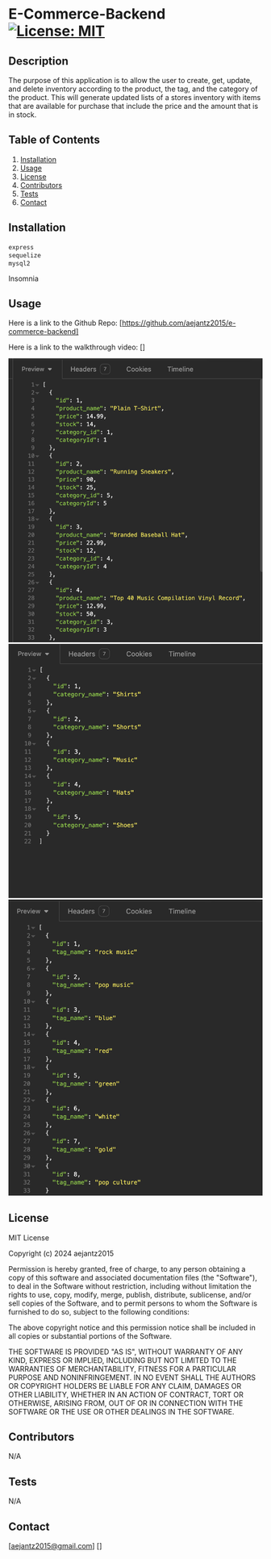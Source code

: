 # E-Commerce-Backend [![License: MIT](https://img.shields.io/badge/License-MIT-yellow.svg)](https://opensource.org/licenses/MIT)

  ## Description
  The purpose of this application is to allow the user to create, get, update, and delete inventory according to the product, the tag, and the category of the product. This will generate updated lists of a stores inventory with items that are available for purchase that include the price and the amount that is in stock.

  ## Table of Contents
  1. [Installation](#installation)
  2. [Usage](#usage)
  3. [License](#license)
  4. [Contributors](#contributors)
  5. [Tests](#tests)
  6. [Contact](#contact)

  ## Installation
    express 
    sequelize
    mysql2
Insomnia
  ## Usage
  Here is a link to the Github Repo: [https://github.com/aejantz2015/e-commerce-backend]

  Here is a link to the walkthrough video: []

  ![Screenshot](./assets/Screenshot.png)
  ![Screenshot](./assets/Screenshot1.png)
  ![Screenshot](./assets/Screenshot2.png)

  ## License
  MIT License

Copyright (c) 2024 aejantz2015

Permission is hereby granted, free of charge, to any person obtaining a copy
of this software and associated documentation files (the "Software"), to deal
in the Software without restriction, including without limitation the rights
to use, copy, modify, merge, publish, distribute, sublicense, and/or sell
copies of the Software, and to permit persons to whom the Software is
furnished to do so, subject to the following conditions:

The above copyright notice and this permission notice shall be included in all
copies or substantial portions of the Software.

THE SOFTWARE IS PROVIDED "AS IS", WITHOUT WARRANTY OF ANY KIND, EXPRESS OR
IMPLIED, INCLUDING BUT NOT LIMITED TO THE WARRANTIES OF MERCHANTABILITY,
FITNESS FOR A PARTICULAR PURPOSE AND NONINFRINGEMENT. IN NO EVENT SHALL THE
AUTHORS OR COPYRIGHT HOLDERS BE LIABLE FOR ANY CLAIM, DAMAGES OR OTHER
LIABILITY, WHETHER IN AN ACTION OF CONTRACT, TORT OR OTHERWISE, ARISING FROM,
OUT OF OR IN CONNECTION WITH THE SOFTWARE OR THE USE OR OTHER DEALINGS IN THE
SOFTWARE.

  ## Contributors
  N/A

  ## Tests
  N/A

  ## Contact
  [aejantz2015@gmail.com]
  []
